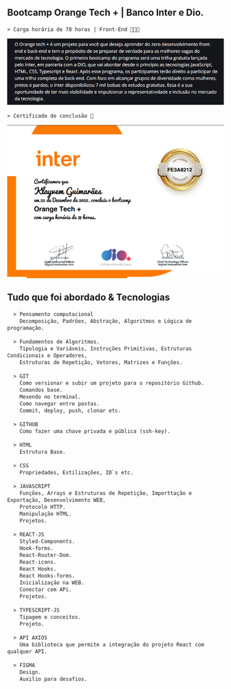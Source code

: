 ## Bootcamp Orange Tech + | Banco Inter e Dio.

    > Carga horária de 78 horas | Front-End 🧑🏻‍💻
![preview](./github/introBootcamp.png)

    > Certificado de conclusão 🎉
![preview](./github/certificadoDeConclusao.png)

## Tudo que foi abordado & Tecnologias

      > Pensamento computacional
        Decomposição, Padrôes, Abstração, Algoritmos e Lógica de programação.

      > Fundamentos de Algoritmos.
        Tipologia e Variáveis, Instruções Primitivas, Estruturas Condicionais e Operadores, 
        Estruturas de Repetição, Vetores, Matrizes e Funções. 

      > GIT
        Como versionar e subir um projeto para o repositório Github.
        Comandos base.
        Mexendo no terminal.
        Como navegar entre pastas.
        Commit, deploy, push, clonar etc.

      > GITHUB
        Como fazer uma chave privada e pública (ssh-key).

      > HTML
        Estrutura Base.

      > CSS
        Propriedades, Estilizações, ID`s etc.  

      > JAVASCRIPT
        Funções, Arrays e Estruturas de Repetição, Importtação e Exportação, Desenvolvimento WEB,
        Protocolo HTTP.
        Manipulação HTML.
        Projetos.

      > REACT-JS
        Styled-Components.
        Hook-forms.
        React-Router-Dom.
        React-icons.
        React Hooks.
        React Hooks-forms.
        Inicialização na WEB.
        Conectar com APi.
        Projetos.

      > TYPESCRIPT-JS
        Tipagem e conceitos.
        Projeto.

      > API AXIOS
        Uma biblioteca que permite a integração do projeto React com qualquer API.
      
      > FIGMA
        Design.  
        Auxilio para desafios.